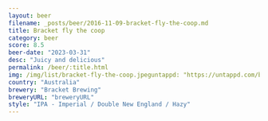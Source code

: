 ```yaml
---
layout: beer
filename: _posts/beer/2016-11-09-bracket-fly-the-coop.md
title: Bracket fly the coop
category: beer
score: 8.5
beer-date: "2023-03-31"
desc: "Juicy and delicious"
permalink: /beer/:title.html
img: /img/list/bracket-fly-the-coop.jpeguntappd: "https://untappd.com/b/bracket-brewing-fly-the-coop/5248916"
country: "Australia"
brewery: "Bracket Brewing"
breweryURL: "breweryURL"
style: "IPA - Imperial / Double New England / Hazy"
---
```

